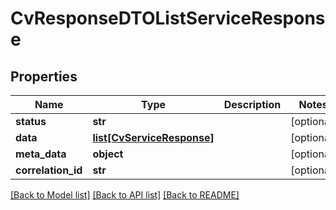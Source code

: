 # CvResponseDTOListServiceResponse

## Properties
Name | Type | Description | Notes
------------ | ------------- | ------------- | -------------
**status** | **str** |  | [optional] 
**data** | [**list[CvServiceResponse]**](CvServiceResponse.md) |  | [optional] 
**meta_data** | **object** |  | [optional] 
**correlation_id** | **str** |  | [optional] 

[[Back to Model list]](../README.md#documentation-for-models) [[Back to API list]](../README.md#documentation-for-api-endpoints) [[Back to README]](../README.md)

